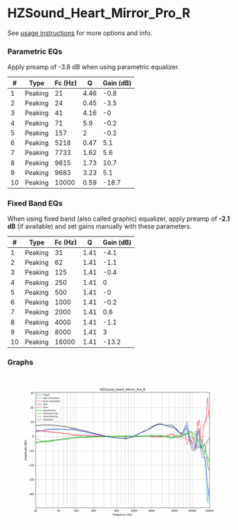 # HZSound_Heart_Mirror_Pro_R
See [usage instructions](https://github.com/jaakkopasanen/AutoEq#usage) for more options and info.

### Parametric EQs
Apply preamp of -3.8 dB when using parametric equalizer.

|   # | Type    |   Fc (Hz) |    Q |   Gain (dB) |
|-----|---------|-----------|------|-------------|
|   1 | Peaking |        21 | 4.46 |        -0.8 |
|   2 | Peaking |        24 | 0.45 |        -3.5 |
|   3 | Peaking |        41 | 4.16 |        -0   |
|   4 | Peaking |        71 | 5.9  |        -0.2 |
|   5 | Peaking |       157 | 2    |        -0.2 |
|   6 | Peaking |      5218 | 0.47 |         5.1 |
|   7 | Peaking |      7733 | 1.62 |         5.6 |
|   8 | Peaking |      9615 | 1.73 |        10.7 |
|   9 | Peaking |      9683 | 3.23 |         5.1 |
|  10 | Peaking |     10000 | 0.59 |       -18.7 |

### Fixed Band EQs
When using fixed band (also called graphic) equalizer, apply preamp of **-2.1 dB** (if available) and set gains manually with these parameters.

|   # | Type    |   Fc (Hz) |    Q |   Gain (dB) |
|-----|---------|-----------|------|-------------|
|   1 | Peaking |        31 | 1.41 |        -4.1 |
|   2 | Peaking |        62 | 1.41 |        -1.1 |
|   3 | Peaking |       125 | 1.41 |        -0.4 |
|   4 | Peaking |       250 | 1.41 |         0   |
|   5 | Peaking |       500 | 1.41 |        -0   |
|   6 | Peaking |      1000 | 1.41 |        -0.2 |
|   7 | Peaking |      2000 | 1.41 |         0.6 |
|   8 | Peaking |      4000 | 1.41 |        -1.1 |
|   9 | Peaking |      8000 | 1.41 |         3   |
|  10 | Peaking |     16000 | 1.41 |       -13.2 |

### Graphs
![](./HZSound_Heart_Mirror_Pro_R.png)
